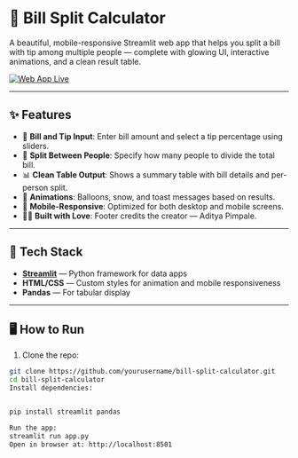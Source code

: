 # 💸 Bill Split Calculator

A beautiful, mobile-responsive Streamlit web app that helps you split a bill with tip among multiple people — complete with glowing UI, interactive animations, and a clean result table.

[![Web App Live](https://img.shields.io/badge/Live%20App-Bill%20Split%20Calculator-brightgreen?style=for-the-badge&logo=streamlit)](https://bill-split-calculator-2025.streamlit.app/)

---

## ✨ Features

- 🧾 **Bill and Tip Input**: Enter bill amount and select a tip percentage using sliders.
- 👥 **Split Between People**: Specify how many people to divide the total bill.
- 📊 **Clean Table Output**: Shows a summary table with bill details and per-person split.
- 🎈 **Animations**: Balloons, snow, and toast messages based on results.
- 📱 **Mobile-Responsive**: Optimized for both desktop and mobile screens.
- 🧑‍💻 **Built with Love**: Footer credits the creator — Aditya Pimpale.

---

## 🚀 Tech Stack

- **[Streamlit](https://streamlit.io/)** — Python framework for data apps
- **HTML/CSS** — Custom styles for animation and mobile responsiveness
- **Pandas** — For tabular display

---

## 🖥️ How to Run

1. Clone the repo:

```bash
git clone https://github.com/yourusername/bill-split-calculator.git
cd bill-split-calculator
Install dependencies:


pip install streamlit pandas

Run the app:
streamlit run app.py
Open in browser at: http://localhost:8501


